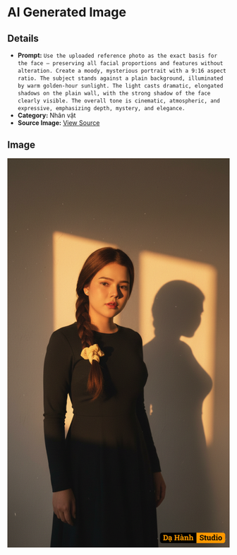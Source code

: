 # AI Generated Image

## Details
- **Prompt:** `Use the uploaded reference photo as the exact basis for the face — preserving all facial proportions and features without alteration. Create a moody, mysterious portrait with a 9:16 aspect ratio. The subject stands against a plain background, illuminated by warm golden-hour sunlight. The light casts dramatic, elongated shadows on the plain wall, with the strong shadow of the face clearly visible. The overall tone is cinematic, atmospheric, and expressive, emphasizing depth, mystery, and elegance.`
- **Category:** Nhân vật
- **Source Image:** [View Source](https://raw.githubusercontent.com/lenzcomvth/ImageLibrary/main/Female.png)

## Image
![AI Generated Image](./image-2025-10-03T06-53-31-009Z.png)